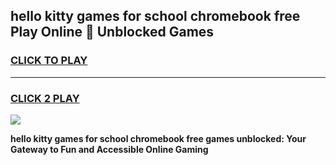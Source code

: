 
## hello kitty games for school chromebook free Play Online 👋 Unblocked Games
<h3>
<a href="https://news.freeplayer.one?title=hello_kitty_games_for_school_chromebook_free&ref=17GH">CLICK TO PLAY</a></h3>
<hr>

<h3>
<a href="https://news.freeplayer.one?title=hello_kitty_games_for_school_chromebook_free&ref=17GH">CLICK 2 PLAY</a>
  
</h3>

<a href="https://news.freeplayer.one?title=hello_kitty_games_for_school_chromebook_free&ref=17GH/"><img src="https://clearcache.store/games.png"></a>


**hello kitty games for school chromebook free games unblocked: Your Gateway to Fun and Accessible Online Gaming**
